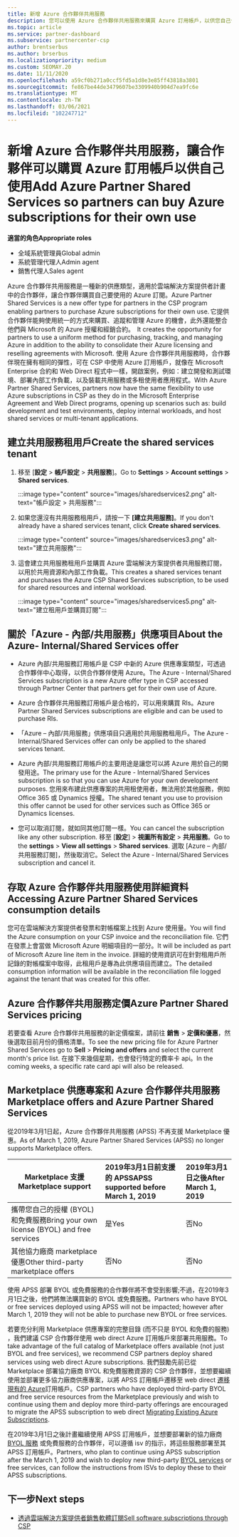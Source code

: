 ```yaml
---
title: 新增 Azure 合作夥伴共用服務
description: 您可以使用 Azure 合作夥伴共用服務來購買 Azure 訂用帳戶，以供您自己使用，並具有統一的方法來購買、追蹤和管理 Azure。
ms.topic: article
ms.service: partner-dashboard
ms.subservice: partnercenter-csp
author: brentserbus
ms.author: brserbus
ms.localizationpriority: medium
ms.custom: SEOMAY.20
ms.date: 11/11/2020
ms.openlocfilehash: a59cf0b271a0ccf5fd5a1d8e3e85ff43818a3801
ms.sourcegitcommit: fe867be44de3479607be3309940b904d7ea9fc6e
ms.translationtype: MT
ms.contentlocale: zh-TW
ms.lasthandoff: 03/06/2021
ms.locfileid: "102247712"
---
```

# <a name="add-azure-partner-shared-services-so-partners-can-buy-azure-subscriptions-for-their-own-use"></a><span data-ttu-id="c59db-103">新增 Azure 合作夥伴共用服務，讓合作夥伴可以購買 Azure 訂用帳戶以供自己使用</span><span class="sxs-lookup"><span data-stu-id="c59db-103">Add Azure Partner Shared Services so partners can buy Azure subscriptions for their own use</span></span>

 
<span data-ttu-id="c59db-104">**適當的角色**</span><span class="sxs-lookup"><span data-stu-id="c59db-104">**Appropriate roles**</span></span>

- <span data-ttu-id="c59db-105">全域系統管理員</span><span class="sxs-lookup"><span data-stu-id="c59db-105">Global admin</span></span>
- <span data-ttu-id="c59db-106">系統管理代理人</span><span class="sxs-lookup"><span data-stu-id="c59db-106">Admin agent</span></span>
- <span data-ttu-id="c59db-107">銷售代理人</span><span class="sxs-lookup"><span data-stu-id="c59db-107">Sales agent</span></span>

<span data-ttu-id="c59db-108">Azure 合作夥伴共用服務是一種新的供應類型，適用於雲端解決方案提供者計畫中的合作夥伴，讓合作夥伴購買自己要使用的 Azure 訂閱。</span><span class="sxs-lookup"><span data-stu-id="c59db-108">Azure Partner Shared Services is a new offer type for partners in the CSP program enabling partners to purchase Azure subscriptions for their own use.</span></span><span data-ttu-id="c59db-109"> 它提供合作夥伴能夠使用統一的方式來購買、追蹤和管理 Azure 的機會，此外還能整合他們與 Microsoft 的 Azure 授權和經銷合約。</span><span class="sxs-lookup"><span data-stu-id="c59db-109">  It creates the opportunity for partners to use a uniform method for purchasing, tracking, and managing Azure in addition to the ability to consolidate their Azure licensing and reselling agreements with Microsoft.</span></span> <span data-ttu-id="c59db-110">使用 Azure 合作夥伴共用服務時，合作夥伴現在擁有相同的彈性，可在 CSP 中使用 Azure 訂用帳戶，就像在 Microsoft Enterprise 合約和 Web Direct 程式中一樣，開啟案例，例如：建立開發和測試環境、部署內部工作負載，以及裝載共用服務或多租使用者應用程式。</span><span class="sxs-lookup"><span data-stu-id="c59db-110">With Azure Partner Shared Services, partners now have the same flexibility to use Azure subscriptions in CSP as they do in the Microsoft Enterprise Agreement and Web Direct programs, opening up scenarios such as:  build development and test environments, deploy internal workloads, and host shared services or multi-tenant applications.</span></span>  

## <a name="create-the-shared-services-tenant"></a><span data-ttu-id="c59db-111">建立共用服務租用戶</span><span class="sxs-lookup"><span data-stu-id="c59db-111">Create the shared services tenant</span></span>

1. <span data-ttu-id="c59db-112">移至 [**設定**  >  **帳戶設定**  >  **共用服務**]。</span><span class="sxs-lookup"><span data-stu-id="c59db-112">Go to **Settings** > **Account settings** > **Shared services**.</span></span>

   :::image type="content" source="images/sharedservices2.png" alt-text="帳戶設定 > 共用服務":::

2. <span data-ttu-id="c59db-114">如果您還沒有共用服務租用戶，請按一下 **\[建立共用服務\]**。</span><span class="sxs-lookup"><span data-stu-id="c59db-114">If you don't already have a shared services tenant, click **Create shared services**.</span></span>

   :::image type="content" source="images/sharedservices3.png" alt-text="建立共用服務":::

3. <span data-ttu-id="c59db-116">這會建立共用服務租用戶並購買 Azure 雲端解決方案提供者共用服務訂閱，以用於共用資源和內部工作負載。</span><span class="sxs-lookup"><span data-stu-id="c59db-116">This creates a shared services tenant and purchases the Azure CSP Shared Services subscription, to be used for shared resources and internal workload.</span></span>

   :::image type="content" source="images/sharedservices5.png" alt-text="建立租用戶並購買訂閱":::

## <a name="about-the-azure--internalshared-services-offer"></a><span data-ttu-id="c59db-118">關於「Azure - 內部/共用服務」供應項目</span><span class="sxs-lookup"><span data-stu-id="c59db-118">About the Azure- Internal/Shared Services offer</span></span>

- <span data-ttu-id="c59db-119">Azure 內部/共用服務訂用帳戶是 CSP 中新的 Azure 供應專案類型，可透過合作夥伴中心取得，以供合作夥伴使用 Azure。</span><span class="sxs-lookup"><span data-stu-id="c59db-119">The Azure - Internal/Shared Services subscription is a new Azure offer type in CSP accessed through Partner Center that partners get for their own use of Azure.</span></span>

- <span data-ttu-id="c59db-120">Azure 合作夥伴共用服務訂用帳戶是合格的，可以用來購買 RIs。</span><span class="sxs-lookup"><span data-stu-id="c59db-120">Azure Partner Shared Services subscriptions are eligible and can be used to purchase RIs.</span></span>

- <span data-ttu-id="c59db-121">「Azure – 內部/共用服務」供應項目只適用於共用服務租用戶。</span><span class="sxs-lookup"><span data-stu-id="c59db-121">The Azure - Internal/Shared Services offer can only be applied to the shared services tenant.</span></span>

- <span data-ttu-id="c59db-122">Azure 內部/共用服務訂用帳戶的主要用途是讓您可以將 Azure 用於自己的開發用途。</span><span class="sxs-lookup"><span data-stu-id="c59db-122">The primary use for the Azure - Internal/Shared Services subscription is so that you can use Azure for your own development purposes.</span></span> <span data-ttu-id="c59db-123">您用來布建此供應專案的共用租使用者，無法用於其他服務，例如 Office 365 或 Dynamics 授權。</span><span class="sxs-lookup"><span data-stu-id="c59db-123">The shared tenant you use to provision this offer cannot be used for other services such as Office 365 or Dynamics licenses.</span></span>

- <span data-ttu-id="c59db-124">您可以取消訂閱，就如同其他訂閱一樣。</span><span class="sxs-lookup"><span data-stu-id="c59db-124">You can cancel the subscription like any other subscription.</span></span> <span data-ttu-id="c59db-125">移至 [**設定**]  >  **視圖所有設定**  >  **共用服務**。</span><span class="sxs-lookup"><span data-stu-id="c59db-125">Go to the **settings** > **View all settings** > **Shared services**.</span></span> <span data-ttu-id="c59db-126">選取 \[Azure – 內部/共用服務訂閱\]，然後取消它。</span><span class="sxs-lookup"><span data-stu-id="c59db-126">Select the Azure - Internal/Shared Services subscription and cancel it.</span></span>

## <a name="accessing-azure-partner-shared-services-consumption-details"></a><span data-ttu-id="c59db-127">存取 Azure 合作夥伴共用服務使用詳細資料</span><span class="sxs-lookup"><span data-stu-id="c59db-127">Accessing Azure Partner Shared Services consumption details</span></span>

<span data-ttu-id="c59db-128">您可在雲端解決方案提供者發票和對帳檔案上找到 Azure 使用量。</span><span class="sxs-lookup"><span data-stu-id="c59db-128">You will find the Azure consumption on your CSP invoice and the reconciliation file.</span></span> <span data-ttu-id="c59db-129">它們在發票上會當做 Microsoft Azure 明細項目的一部分。</span><span class="sxs-lookup"><span data-stu-id="c59db-129">It will be included as part of Microsoft Azure line item in the invoice.</span></span> <span data-ttu-id="c59db-130">詳細的使用資訊可在針對租用戶所記錄的對帳檔案中取得，此租用戶是專為此供應項目而建立。</span><span class="sxs-lookup"><span data-stu-id="c59db-130">The detailed consumption information will be available in the reconciliation file logged against the tenant that was created for this offer.</span></span>

## <a name="azure-partner-shared-services-pricing"></a><span data-ttu-id="c59db-131">Azure 合作夥伴共用服務定價</span><span class="sxs-lookup"><span data-stu-id="c59db-131">Azure Partner Shared Services pricing</span></span>

<span data-ttu-id="c59db-132">若要查看 Azure 合作夥伴共用服務的新定價檔案，請前往 **銷售**  >  **定價和優惠**，然後選取目前月份的價格清單。</span><span class="sxs-lookup"><span data-stu-id="c59db-132">To see the new pricing file for Azure Partner Shared Services go to **Sell** > **Pricing and offers** and select the current month's price list.</span></span> <span data-ttu-id="c59db-133">在接下來幾個星期，也會發行特定的費率卡 api。</span><span class="sxs-lookup"><span data-stu-id="c59db-133">In the coming weeks, a specific rate card api will also be released.</span></span>

## <a name="marketplace-offers-and-azure-partner-shared-services"></a><span data-ttu-id="c59db-134">Marketplace 供應專案和 Azure 合作夥伴共用服務</span><span class="sxs-lookup"><span data-stu-id="c59db-134">Marketplace offers and Azure Partner Shared Services</span></span>

<span data-ttu-id="c59db-135">從2019年3月1日起，Azure 合作夥伴共用服務 (APSS) 不再支援 Marketplace 優惠。</span><span class="sxs-lookup"><span data-stu-id="c59db-135">As of March 1, 2019, Azure Partner Shared Services (APSS) no longer supports Marketplace offers.</span></span>

|<span data-ttu-id="c59db-136">**Marketplace 支援**</span><span class="sxs-lookup"><span data-stu-id="c59db-136">**Marketplace support**</span></span>   |<span data-ttu-id="c59db-137">**2019年3月1日前支援的 APSS**</span><span class="sxs-lookup"><span data-stu-id="c59db-137">**APSS supported before March 1, 2019**</span></span>|<span data-ttu-id="c59db-138">**2019年3月1日之後**</span><span class="sxs-lookup"><span data-stu-id="c59db-138">**After March 1, 2019**</span></span>|
|---------------------------|:----------------------------|:-------------------|
|<span data-ttu-id="c59db-139">攜帶您自己的授權 (BYOL) 和免費服務</span><span class="sxs-lookup"><span data-stu-id="c59db-139">Bring your own license (BYOL) and free services</span></span>   | <span data-ttu-id="c59db-140">是</span><span class="sxs-lookup"><span data-stu-id="c59db-140">Yes</span></span>   | <span data-ttu-id="c59db-141">否</span><span class="sxs-lookup"><span data-stu-id="c59db-141">No</span></span>|
|<span data-ttu-id="c59db-142">其他協力廠商 marketplace 優惠</span><span class="sxs-lookup"><span data-stu-id="c59db-142">Other third-party marketplace offers</span></span>   | <span data-ttu-id="c59db-143">否</span><span class="sxs-lookup"><span data-stu-id="c59db-143">No</span></span>   |<span data-ttu-id="c59db-144">否</span><span class="sxs-lookup"><span data-stu-id="c59db-144">No</span></span>|

<span data-ttu-id="c59db-145">使用 APSS 部署 BYOL 或免費服務的合作夥伴將不會受到影響;不過，在2019年3月1日之後，他們將無法購買新的 BYOL 或免費服務。</span><span class="sxs-lookup"><span data-stu-id="c59db-145">Partners who have BYOL or free services deployed using APSS will not be impacted; however after March 1, 2019 they will not be able to purchase new BYOL or free services.</span></span>

<span data-ttu-id="c59db-146">若要充分利用 Marketplace 供應專案的完整目錄 (而不只是 BYOL 和免費的服務) ，我們建議 CSP 合作夥伴使用 web direct Azure 訂用帳戶來部署共用服務。</span><span class="sxs-lookup"><span data-stu-id="c59db-146">To take advantage of the full catalog of Marketplace offers available (not just BYOL and free services), we recommend CSP partners deploy shared services using web direct Azure subscriptions.</span></span>  <span data-ttu-id="c59db-147">我們鼓勵先前已從 Marketplace 部署協力廠商 BYOL 和免費服務資源的 CSP 合作夥伴，並想要繼續使用並部署更多協力廠商供應專案，以將 APSS 訂用帳戶遷移至 web direct [遷移現有的 Azure](/azure/cloud-solution-provider/migration/migration#migrating-existing-azure-subscriptions)訂用帳戶。</span><span class="sxs-lookup"><span data-stu-id="c59db-147">CSP partners who have deployed third-party BYOL and free service resources from the Marketplace previously and wish to continue using them and deploy more third-party offerings are encouraged to migrate the APSS subscription to web direct [Migrating Existing Azure Subscriptions](/azure/cloud-solution-provider/migration/migration#migrating-existing-azure-subscriptions).</span></span>

<span data-ttu-id="c59db-148">在2019年3月1日之後計畫繼續使用 APSS 訂用帳戶，並想要部署新的協力廠商 [BYOL 服務](https://azuremarketplace.microsoft.com/marketplace/apps?filters=byol) 或免費服務的合作夥伴，可以遵循 isv 的指示，將這些服務部署至其 APSS 訂用帳戶。</span><span class="sxs-lookup"><span data-stu-id="c59db-148">Partners, who plan to continue using APSS subscription after the March 1, 2019 and wish to deploy new third-party [BYOL services](https://azuremarketplace.microsoft.com/marketplace/apps?filters=byol) or free services, can follow the instructions from ISVs to deploy these to their APSS subscriptions.</span></span>

## <a name="next-steps"></a><span data-ttu-id="c59db-149">下一步</span><span class="sxs-lookup"><span data-stu-id="c59db-149">Next steps</span></span>

- [<span data-ttu-id="c59db-150">透過雲端解決方案提供者銷售軟體訂閱</span><span class="sxs-lookup"><span data-stu-id="c59db-150">Sell software subscriptions through CSP</span></span>](csp-software-subscriptions.md)